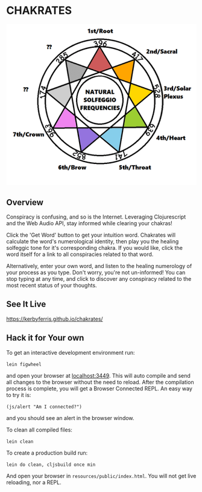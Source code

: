 # CHAKRATES

[![Chakras](resources/public/images/solfeggios.png?raw=true "Solfeggio")](https://kerbyferris.github.io/chakratese/)

## Overview

Conspiracy is confusing, and so is the Internet. Leveraging Clojurescript and the Web Audio API, stay informed while clearing your chakras!

Click the 'Get Word' button to get your intuition word. Chakrates will calculate the word's numerological identity, then play you the healing solfeggic tone for it's corresponding chakra. If you would like, click the word itself for a link to all conspiracies related to that word.
 
Alternatively, enter your own word, and listen to the healing numerology of your process as you type. Don't worry, you're not un-informed! You can stop typing at any time, and click to discover any conspiracy related to the most recent status of your thoughts.

## See It Live

https://kerbyferris.github.io/chakrates/

## Hack it for Your own

To get an interactive development environment run:

    lein figwheel

and open your browser at [localhost:3449](http://localhost:3449/).
This will auto compile and send all changes to the browser without the
need to reload. After the compilation process is complete, you will
get a Browser Connected REPL. An easy way to try it is:

    (js/alert "Am I connected?")

and you should see an alert in the browser window.

To clean all compiled files:

    lein clean

To create a production build run:

    lein do clean, cljsbuild once min

And open your browser in `resources/public/index.html`. You will not
get live reloading, nor a REPL. 
